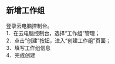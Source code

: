 ## 新增工作组
登录云电脑控制台。<br>
1．在云电脑控制台，选择“工作组”管理；<br>
2．点击“创建”按钮，进入“创建工作组”页面；<br>
3．填写工作组信息<br>
4．完成创建<br>
